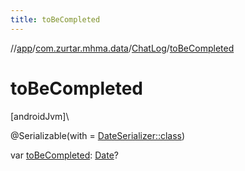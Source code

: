 ```yaml
---
title: toBeCompleted
---
```

//[app](../../../index.html)/[com.zurtar.mhma.data](../index.html)/[ChatLog](index.html)/[toBeCompleted](to-be-completed.html)



# toBeCompleted



[androidJvm]\




@Serializable(with = [DateSerializer::class](../../com.zurtar.mhma.data.models/-date-serializer/index.html))



var [toBeCompleted](to-be-completed.html): [Date](https://developer.android.com/reference/kotlin/java/util/Date.html)?



